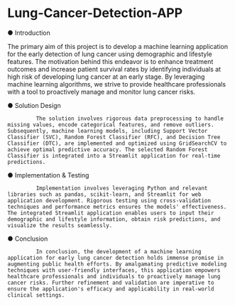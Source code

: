 # Lung-Cancer-Detection-APP


●	Introduction

The primary aim of this project is to develop a machine learning application for the early detection of lung cancer using demographic and lifestyle features. The motivation behind this endeavor is to enhance treatment outcomes and increase patient survival rates by identifying individuals at high risk of developing lung cancer at an early stage. By leveraging machine learning algorithms, we strive to provide healthcare professionals with a tool to proactively manage and monitor lung cancer risks.

●	Solution Design

             The solution involves rigorous data preprocessing to handle missing values, encode categorical features, and remove outliers. Subsequently, machine learning models, including Support Vector Classifier (SVC), Random Forest Classifier (RFC), and Decision Tree Classifier (DTC), are implemented and optimized using GridSearchCV to achieve optimal predictive accuracy. The selected Random Forest Classifier is integrated into a Streamlit application for real-time predictions.

●	Implementation & Testing

             Implementation involves leveraging Python and relevant libraries such as pandas, scikit-learn, and Streamlit for web application development. Rigorous testing using cross-validation techniques and performance metrics ensures the models' effectiveness. The integrated Streamlit application enables users to input their demographic and lifestyle information, obtain risk predictions, and visualize the results seamlessly.

●	Conclusion

             In conclusion, the development of a machine learning application for early lung cancer detection holds immense promise in augmenting public health efforts. By amalgamating predictive modeling techniques with user-friendly interfaces, this application empowers healthcare professionals and individuals to proactively manage lung cancer risks. Further refinement and validation are imperative to ensure the application's efficacy and applicability in real-world clinical settings.

